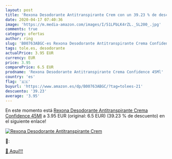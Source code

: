 ```yaml
---
layout: post
title: 'Rexona Desodorante Antitranspirante Crem con un 39.23 % de descuento'
date: 2020-04-17 07:40:36
image: 'https://m.media-amazon.com/images/I/51LPbLK4rZL._SL200_.jpg'
comments: true
category: ofertas
author: ring
slug: 'B00763ABGC-es Rexona Desodorante Antitranspirante Crema Confidence 45Ml'
tags: tole.es, desodorante
actualPrice: 3.95 EUR
currency: EUR
price: 3.95
comparePrice: 6.5 EUR
prodname: 'Rexona Desodorante Antitranspirante Crema Confidence 45Ml'
country: 'es'
flag: '🇪🇸'
buyurl: 'https://www.amazon.es/dp/B00763ABGC/?tag=tolees-21'
descuento: '39.23'
average: '3.95'
---
```


En este momento está [Rexona Desodorante Antitranspirante Crema Confidence 45Ml](https://www.amazon.es/dp/B00763ABGC/?tag=tolees-21) a 3.95 EUR (original: 6.5 EUR) (39.23 %  de descuento) en el siguiente enlace!

[![Rexona Desodorante Antitranspirante Crem](https://m.media-amazon.com/images/I/51LPbLK4rZL._SL200_.jpg)](https://www.amazon.es/dp/B00763ABGC/?tag=tolees-21)

🔎:


[🛒 Aquí!!!](https://www.amazon.es/dp/B00763ABGC/?tag=tolees-21)
